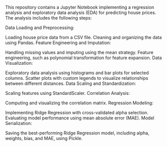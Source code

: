 
This repository contains a Jupyter Notebook implementing a regression analysis and exploratory data analysis (EDA) for predicting house prices. The analysis includes the following steps:

Data Loading and Preprocessing:

Loading house price data from a CSV file.
Cleaning and organizing the data using Pandas.
Feature Engineering and Imputation:

Handling missing values and imputing using the mean strategy.
Feature engineering, such as polynomial transformation for feature expansion.
Data Visualization:

Exploratory data analysis using histograms and bar plots for selected columns.
Scatter plots with custom legends to visualize relationships between different distances.
Data Scaling and Standardization:

Scaling features using StandardScaler.
Correlation Analysis:

Computing and visualizing the correlation matrix.
Regression Modeling:

Implementing Ridge Regression with cross-validated alpha selection.
Evaluating model performance using mean absolute error (MAE).
Model Serialization:

Saving the best-performing Ridge Regression model, including alpha, weights, bias, and MAE, using Pickle.
